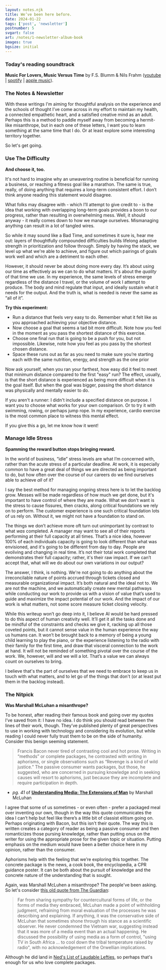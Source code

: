 ```yaml
---
layout: notes.njk
title: We’ve been here before.
date: 2024-01-22
tags: ['post', 'newsletter']
postnumber: 5
svgart: false
art: /notes/1-newsletter-album-book
images: true
bgsize: initial
---
```


### Today's reading soundtrack
**Music For Lovers, Music Versus Time** by F.S. Blumm & Nils Frahm ([youtube](https://www.youtube.com/watch?v=5NvThOfKj8c&list=PLMGnf9o1ps6mreWCQbBP-O1gVefubFLRB) | [spotify](https://open.spotify.com/album/0ocXrm5W5AKkHJ6kv7W2zJ?si=n-y6VBiBRtOoj5iPSwrGvw) | [apple music](https://music.apple.com/us/album/music-for-lovers-music-versus-time/369669204)).

### The Notes & Newsletter
With these writings I'm aiming for thoughtful analysis on the experience and the schools of thought I’ve come across in my effort to maintain my health, a connected empathetic heart, and a satisfied creative mind as an adult. Perhaps this is a method to paddle myself away from becoming a hermit-like misanthrope, but in each one of these letters, I want you to learn something at the same time that I do. Or at least explore some interesting territory together.

So let's get going.


### Use The Difficulty
**And choose it, too.**

It's not hard to imagine why an unwavering routine is beneficial for running a business, or reaching a fitness goal like a marathon. The same is true, really, of doing anything that requires a long-term consistent effort. I don’t think anyone reading this statement would disagree.

What folks may disagree with - which I’ll attempt to give credit to - is the idea that working with overlapping long-term goals provides a boon to our progress, rather than resulting in overwhelming mess. Well, it should anyway - it really comes down to how we manage ourselves. Mismanaging anything can result in a lot of tangled wires.

So while it may sound like a Bad Time, and sometimes it sure is, hear me out: layers of thoughtfully compounded difficulties builds lifelong adaptive strength in prioritization and follow through. Simply by having the stack, we level up what we're able to achieve, and figure out which pairings of goals work well and which are a detriment to each other.

However, it should never be about doing more every day. It’s about using our time as effectively as we can to do what matters. It's about the _quality_ of that time we use. In my experience, the same levels of stress emerge regardless of the distance I travel, or the volume of work I attempt to produce. The body and mind regulate that input, and ideally sustain what it needs for the output. And the truth is, what is needed is never the same as “all of it”.

**Try this experiment:**
- Run a distance that feels very easy to do. Remember what it felt like as you approached achieving your objective distance.
- Now choose a goal that seems a tad bit more difficult. Note how you feel in the moment as you pass the shortest distance of this exercise.
- Choose one final run that is going to be a push for you, but not impossible. Likewise, note how you feel as you pass by the shortest chosen distance.
- Space these runs out as far as you need to make sure you’re starting each with the same nutrition, energy, and strength as the one prior

Now ask yourself, when you ran your farthest, how easy did it feel to meet that minimum distance compared to the first "easy" run? The effect, usually, is that the short distance is experienced as being more difficult when it is the goal itself. But when the goal was bigger, passing the short distance was physically and mentally easier to do.

If you aren't a runner: I didn't include a specified distance on purpose. I want you to choose what works for your own comparison. Or to try it with swimming, rowing, or perhaps jump rope. In my experience, cardio exercise is the most common place to witness this mental effect.

If you give this a go, let me know how it went!

### Manage Idle Stress
**Spamming the reward button stops bringing reward.**

In the world of business, “idle” stress levels are what I’m concerned with, rather than the acute stress of a particular deadline. At work, it is especially common to have a great deal of things we are directed as being important to do, but how often over the course of our careers do we find ourselves able to achieve _all_ of it?

I say the best method for managing ongoing stress here is to let the backlog grow. Messes will be made regardless of how much we get done, but it's important to have control of where they are made. What we don't want is the stress to cause fissures, then cracks, along critical foundations we rely on to perform. The customer experience is one such critical foundation lots of us rely on. Without it, we might not have a foundation to stand on.

The things we don’t achieve more oft turn out unimportant by contrast to what _was_ completed. A manager may want to see all of their reports performing at their full capacity at all times. That’s a nice idea, however 100% of each individuals capacity is going to look different than what was envisioned, and it's going to be different from day to day. People are evoliving and changing in real time. It’s not their total work completed that demonstrates their full capacity; rather, it's their raw impact. If we can’t accept that, what will we do about our own variations in our output?

The answer, I think, is nothing. We're not going to do anything about the irreconcilable nature of points accrued through tickets closed and measurable organizational impact. It’s both natural and the ideal not to. We are not the machine, and we automatically create new mental pathways while conducting our work to provide us with a vision of value that’s used to guide and maximize the impact potential of our work. And the impact of our work is what matters, not some score measure ticket closing velocity.

While this writeup won’t go deep into it, I believe AI would be hard pressed to do this aspect of human creativity well. It’ll get it all the tasks done and be mindful of the constraints and checks we give it, racking up all those coveted points, but it cannot sense value in the human experience the way us humans can. It won’t be brought back to a memory of being a young child learning to play the piano, or the experience listening to the radio with their family for the first time, and draw that visceral connection to the work at hand. It will not be reminded of something pivotal over the course of the work. We, however, will and we will a lot. That’s a value we can always count on ourselves to bring.

I believe that's the part of ourselves that we need to embrace to keep us in touch with what matters, and to let go of the things that don't (or at least put them in the backlog instead).


### The Nitpick
**Was Marshall McLuhan a misanthrope?**

To be honest, after reading their famous book and going over my quotes I’ve saved from it: I have no idea. I do think you should read between the lines of their work, though. They’ve published plenty of great perspectives to use in working with technology and considering its evolution, but while reading I could never fully trust them to be on the side of humanity. Consider this benign seeming statement.

> Francis Bacon never tired of contrasting cool and hot prose. Writing in “methods” or complete packages, he contrasted with writing in aphorisms, or single observations such as “Revenge is a kind of wild justice.” The passive consumer wants packages, but those, he suggested, who are concerned in pursuing knowledge and in seeking causes will resort to aphorisms, just because they are incomplete and require participation in depth.
- _pg. 41_ of **[Understanding Media: The Extensions of Man](https://bookshop.org/p/books/understanding-media-the-extensions-of-man-marshall-mcluhan/581209)** by Marshall McLuhan

I agree that some of us sometimes - or even often - prefer a packaged meal over inventing our own, though in the way this quote communicates the idea I can’t help but feel like there’s a little bit of classist elitism going on. Perhaps originating with Bacon, but this isn't their quote. The way this is written creates a category of reader as being a passive consumer and then romanticizes those pursing knowledge, rather than putting onus on the writer for using the appropriate prose for the given topic or situation. Putting emphasis on the medium would have been a better choice here in my opinion, rather than the consumer.

Aphorisms help with the feeling that we’re exploring this together. The concrete package is the news, a cook book, the encyclopedia, a CPR guidance poster. It can be both about the pursuit of knowledge and the concrete nature of the understanding that is sought.

Again, was Marshall McLuhen a misanthrope? The people've been asking. So let's consider [this old quote from The Guardian](https://www.theguardian.com/commentisfree/2011/jul/26/marshall-mcluhan-conservatism-medium-is-message):
> Far from sharing sympathy for countercultural forms of life, or the forms of media they embraced, McLuhan made a point of withholding judgment, refraining from moral evaluation of the processes he was describing and explaining. If anything, it was the conservative side of McLuhan that sometimes shone through his stance as a scientific observer. He never condemned the Vietnam war, suggesting instead that it was more of a media event than an actual happening. He discussed the possibility of using media as a form of control, "using TV in South Africa … to cool down the tribal temperature raised by radio", with no acknowledgement of the Orwellian implications.

Although he did land in [Ned's List of Laudable Lefties](https://simpsonswiki.com/wiki/Category:Ned%27s\_List\_of\_Laudable\_Lefties), so perhaps that's enough for us who love complete packages.

